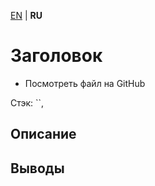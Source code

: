 [EN](README.md) | **RU**

# Заголовок

- Посмотреть файл на GitHub

Стэк: ``, 

## Описание

## Выводы
